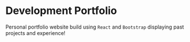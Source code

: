 # Development Portfolio

Personal portfolio website build using `React` and `Bootstrap` displaying past projects and experience!
